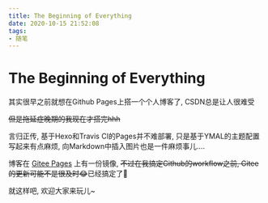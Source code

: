 ```yaml
---
title: The Beginning of Everything
date: 2020-10-15 21:52:08
tags: 
- 随笔
---
```


# The Beginning of Everything

其实很早之前就想在Github Pages上搭一个个人博客了, CSDN总是让人很难受   

 ~~但是拖延症晚期的我现在才搭完hhh~~    

言归正传, 基于Hexo和Travis CI的Pages并不难部署, 只是基于YMAL的主题配置写起来有点麻烦, 向Markdown中插入图片也是一件麻烦事儿....    

博客在 [Gitee Pages](https://horizonchaser.gitee.io/) 上有一份镜像, ~~不过在我搞定Github的workflow之前, Gitee的更新可能不是很及时😂~~已经搞定了🍻

就这样吧, 欢迎大家来玩儿~

